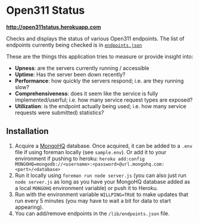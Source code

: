 Open311 Status
==============

**http://open311status.herokuapp.com**

Checks and displays the status of various Open311 endpoints. The list of endpoints currently being checked is in [`endpoints.json`](https://github.com/codeforamerica/open311status/blob/master/lib/endpoints.json)

These are the things this application tries to measure or provide insight into:

- **Upness**: are the servers currently running / accessible
- **Uptime**: Has the server been down recently?
- **Performance**: how quickly the servers respond; i.e. are they running slow?
- **Comprehensiveness**: does it seem like the service is fully implemented/userful; i.e. how many service request types are exposed?
- **Utilization**: is the endpoint actually being used; i.e. how many service requests were submitted) statistics?

Installation
------------

1. Acquire a [MongoHQ](http://mongohq.com) database. Once acquired, it can be added to a `.env` file if using foreman locally (see `sample.env`). Or add it to your environment if pushing to heroku: `heroku add:config MONGOHQ=mongodb://<username>:<password>@url.mongohq.com:<port>/<database>`
2. Run it locally using `foreman run node server.js` (you can also just run `node server.js` as long as you have your MongoHQ database added as a local `MONGOHQ` environment variable) or push it to Heroku.
3. Run with the environment variable `WILLPING=TRUE` to make updates that run every 5 minutes (you may have to wait a bit for data to start appearing).
4. You can add/remove endpoints in the `/lib/endpoints.json` file.
